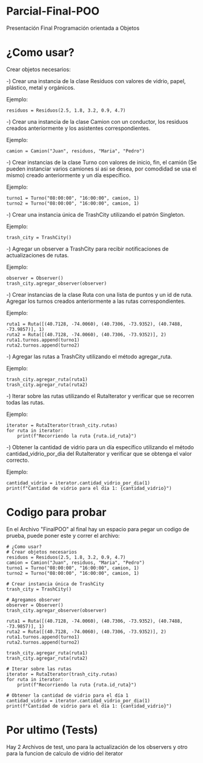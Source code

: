 # Parcial-Final-POO
Presentación Final Programación orientada a Objetos
# ¿Como usar?
Crear objetos necesarios:

-) Crear una instancia de la clase Residuos con valores de vidrio, papel, plástico, metal y orgánicos.

Ejemplo:

`residuos = Residuos(2.5, 1.8, 3.2, 0.9, 4.7)`

-) Crear una instancia de la clase Camion con un conductor, los residuos creados anteriormente y los asistentes correspondientes.

Ejemplo:

`camion = Camion("Juan", residuos, "Maria", "Pedro")`

-) Crear instancias de la clase Turno con valores de inicio, fin, el camión (Se pueden instanciar varios camiones si asi se desea, por comodidad se usa el mismo) creado anteriormente y un día específico.

Ejemplo:

```
turno1 = Turno("08:00:00", "16:00:00", camion, 1)
turno2 = Turno("08:00:00", "16:00:00", camion, 1)
```

-) Crear una instancia única de TrashCity utilizando el patrón Singleton.

Ejemplo:

`trash_city = TrashCity()`

-) Agregar un observer a TrashCity para recibir notificaciones de actualizaciones de rutas.

Ejemplo:

```
observer = Observer()
trash_city.agregar_observer(observer)
```

-) Crear instancias de la clase Ruta con una lista de puntos y un id de ruta. Agregar los turnos creados anteriormente a las rutas correspondientes.

Ejemplo:

```
ruta1 = Ruta([(40.7128, -74.0060), (40.7306, -73.9352), (40.7488, -73.9857)], 1)
ruta2 = Ruta([(40.7128, -74.0060), (40.7306, -73.9352)], 2)
ruta1.turnos.append(turno1)
ruta2.turnos.append(turno2)
```

-) Agregar las rutas a TrashCity utilizando el método agregar_ruta.

Ejemplo:

```
trash_city.agregar_ruta(ruta1)
trash_city.agregar_ruta(ruta2)
```

-) Iterar sobre las rutas utilizando el RutaIterator y verificar que se recorren todas las rutas.

Ejemplo:

```
iterator = RutaIterator(trash_city.rutas)
for ruta in iterator:
    print(f"Recorriendo la ruta {ruta.id_ruta}")
```


-) Obtener la cantidad de vidrio para un día específico utilizando el método cantidad_vidrio_por_dia del RutaIterator y verificar que se obtenga el valor correcto.

Ejemplo:

```
cantidad_vidrio = iterator.cantidad_vidrio_por_dia(1)
print(f"Cantidad de vidrio para el día 1: {cantidad_vidrio}")
```

# Codigo para probar
En el Archivo "FinalPOO" al final hay un espacio para pegar un codigo de prueba, puede poner este y correr el archivo:

```
# ¿Como usar?
# Crear objetos necesarios
residuos = Residuos(2.5, 1.8, 3.2, 0.9, 4.7)
camion = Camion("Juan", residuos, "Maria", "Pedro")
turno1 = Turno("08:00:00", "16:00:00", camion, 1)
turno2 = Turno("08:00:00", "16:00:00", camion, 1)

# Crear instancia única de TrashCity
trash_city = TrashCity()

# Agregamos observer
observer = Observer()
trash_city.agregar_observer(observer)

ruta1 = Ruta([(40.7128, -74.0060), (40.7306, -73.9352), (40.7488, -73.9857)], 1)
ruta2 = Ruta([(40.7128, -74.0060), (40.7306, -73.9352)], 2)
ruta1.turnos.append(turno1)
ruta2.turnos.append(turno2)

trash_city.agregar_ruta(ruta1)
trash_city.agregar_ruta(ruta2)

# Iterar sobre las rutas
iterator = RutaIterator(trash_city.rutas)
for ruta in iterator:
    print(f"Recorriendo la ruta {ruta.id_ruta}")

# Obtener la cantidad de vidrio para el día 1
cantidad_vidrio = iterator.cantidad_vidrio_por_dia(1)
print(f"Cantidad de vidrio para el día 1: {cantidad_vidrio}")
```
# Por ultimo (Tests)
Hay 2 Archivos de test, uno para la actualización de los observers y otro para la funcion de calculo de vidrio del iterator 

